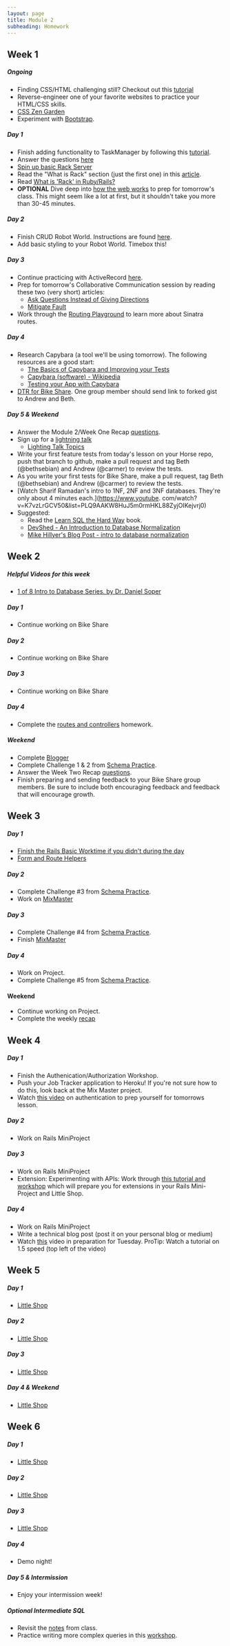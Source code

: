```yaml
---
layout: page
title: Module 2
subheading: Homework
---
```


## Week 1

##### Ongoing
  * Finding CSS/HTML challenging still? Checkout out this [tutorial](https://github.com/turingschool-examples/introductory-static-site)
  * Reverse-engineer one of your favorite websites to practice your HTML/CSS skills.
  * [CSS Zen Garden](http://www.csszengarden.com/)
  * Experiment with [Bootstrap](http://getbootstrap.com/).


##### Day 1
  * Finish adding functionality to TaskManager by following this [tutorial](https://gist.github.com/case-eee/06c54aae5b414dfc010f485827c9d1db).
  * Answer the questions [here](https://gist.github.com/case-eee/1f066fa3be100f8f18f4d31f521a3da4)
  * [Spin up basic Rack Server](./rack)
  * Read the "What is Rack" section (just the first one) in this [article](http://rubylearning.com/blog/2013/04/02/whats-rack/).
  * Read [What is 'Rack' in Ruby/Rails?](http://blog.gauravchande.com/what-is-rack-in-ruby-rails)
  * **OPTIONAL** Dive deep into [how the web works](https://gist.github.com/Carmer/1ac51aa7418c6bd4b1d19e22fa0e03a8) to prep for tomorrow's class. This might seem like a lot at first, but it shouldn't take you more than 30-45 minutes.


##### Day 2
  * Finish CRUD Robot World. Instructions are found [here](https://github.com/turingschool-examples/robot-world).
  * Add basic styling to your Robot World. Timebox this!

##### Day 3
  * Continue practicing with ActiveRecord [here](activerecord_and_database_practice).
  * Prep for tomorrow's Collaborative Communication session by reading these two (very short) articles:
    * [Ask Questions Instead of Giving Directions](resources/ask_questions.pdf)
    * [Mitigate Fault](resources/mitigate_fault.pdf)
  *  Work through the [Routing Playground](https://github.com/turingschool/routing_playground) to learn more about Sinatra routes.

##### Day 4
  * Research Capybara (a tool we'll be using tomorrow). The following resources are a good start:
    * [The Basics of Capybara and Improving your Tests](https://www.sitepoint.com/basics-capybara-improving-tests/)
    * [Capybara (software) - Wikipedia](https://en.wikipedia.org/wiki/Capybara_(software))
    * [Testing your App with Capybara](https://github.com/teamcapybara/capybara)
  * [DTR for Bike Share](https://gist.github.com/Carmer/85b9e0569af607d14f6e14b696b5e131). One group member should send link to forked gist to Andrew and Beth.

##### Day 5 & Weekend
  * Answer the Module 2/Week One Recap [questions](https://github.com/turingschool/checks-for-understanding/blob/master/module-2/backend/week_one.md).
  * Sign up for a [lightning talk](https://docs.google.com/spreadsheets/d/1841jEUkYOjujI12En_rLZ0OtWCnLcpNM0s077FE2Tso/edit#gid=0)
    * [Lighting Talk Topics](../lighting_talk_topic_ideas.md)
  * Write your first feature tests from today's lesson on your Horse repo, push that branch to github, make a pull request and tag Beth (@bethsebian) and Andrew (@carmer) to review the tests.
  * As you write your first tests for Bike Share, make a pull request, tag Beth (@bethsebian) and Andrew (@carmer) to review the tests.
  * [Watch Sharif Ramadan's intro to 1NF, 2NF and 3NF databases. They're only about 4 minutes each.](https://www.youtube. com/watch?v=K7vzLrGCV50&list=PLQ9AAKW8HuJ5m0rmHKL88ZyjOIKejvrj0)
  * Suggested:
    * Read the [Learn SQL the Hard Way](http://sql.learncodethehardway.org/book/) book.
    * [DevShed - An Introduction to Database Normalization](http://www.devshed.com/c/a/mysql/an-introduction-to-database-normalization/)
    * [Mike Hillyer's Blog Post - intro to database normalization](http://mikehillyer.com/articles/an-introduction-to-database-normalization/)

## Week 2

##### Helpful Videos for this week
 * [1 of 8 Intro to Database Series. by Dr. Daniel Soper](https://www.youtube.com/watch?v=4Z9KEBexzcM)

##### Day 1
  * Continue working on Bike Share

##### Day 2
  * Continue working on Bike Share

##### Day 3
  * Continue working on Bike Share

##### Day 4
  * Complete the [routes and controllers](https://github.com/turingschool/challenges/blob/master/routes_controllers_rails.markdown) homework.

##### Weekend
  * Complete [Blogger](../projects/blogger)
  * Complete Challenge 1 & 2 from [Schema Practice](https://gist.github.com/rwarbelow/80417edbcc42578cb56a).
  * Answer the Week Two Recap [questions](https://github.com/turingschool/checks-for-understanding/blob/master/module-2/backend/week_two.md).
  * Finish preparing and sending feedback to your Bike Share group members. Be sure to include both encouraging feedback and feedback that will encourage growth.

## Week 3

##### Day 1
  * [Finish the Rails Basic Worktime if you didn't during the day](https://github.com/turingschool/challenges/blob/master/models_databases_relationships_routes_controllers_oh_my.markdown)
  * [Form and Route Helpers](https://github.com/turingschool/challenges/blob/master/form_route_helpers_rails.markdown)

##### Day 2
  * Complete Challenge #3 from [Schema Practice](https://gist.github.com/rwarbelow/80417edbcc42578cb56a).
  * Work on [MixMaster](https://github.com/turingschool/lesson_plans/blob/master/ruby_02-web_applications_with_ruby/mix_master)

##### Day 3
  * Complete Challenge #4 from [Schema Practice](https://gist.github.com/rwarbelow/80417edbcc42578cb56a).
  * Finish [MixMaster](https://github.com/turingschool/lesson_plans/blob/master/ruby_02-web_applications_with_ruby/mix_master)

##### Day 4
  * Work on Project.
  * Complete Challenge #5 from [Schema Practice](https://gist.github.com/rwarbelow/80417edbcc42578cb56a).

#### Weekend
  * Continue working on Project.
  * Complete the weekly [recap](https://github.com/turingschool/checks-for-understanding/blob/master/module-2/backend/week_three.md)

## Week 4

##### Day 1

* Finish the Authenication/Authorization Workshop.
* Push your Job Tracker application to Heroku! If you're not sure how to do this, look back at the Mix Master project.
* Watch [this video](https://vimeo.com/134451454) on authentication to prep yourself for tomorrows lesson.

##### Day 2
* Work on Rails MiniProject

##### Day 3

* Work on Rails MiniProject
* Extension: Experimenting with APIs: Work through [this tutorial and workshop](https://github.com/turingschool/lesson_plans/blob/master/ruby_02-web_applications_with_ruby/outlines/exploring_apis.markdown) which will prepare you for extensions in your Rails Mini-Project and Little Shop.

##### Day 4
* Work on Rails MiniProject
* Write a technical blog post (post it on your personal blog or medium)
* Watch [this](https://vimeo.com/135210007) video in preparation for Tuesday. ProTip: Watch a tutorial on 1.5 speed (top left of the video)

## Week 5

##### Day 1
  * [Little Shop](https://github.com/turingschool/curriculum/blob/master/source/projects/little_shop.markdown)

##### Day 2
  * [Little Shop](https://github.com/turingschool/curriculum/blob/master/source/projects/little_shop.markdown)

##### Day 3
  * [Little Shop](https://github.com/turingschool/curriculum/blob/master/source/projects/little_shop.markdown)

##### Day 4 & Weekend
  * [Little Shop](https://github.com/turingschool/curriculum/blob/master/source/projects/little_shop.markdown)

## Week 6

##### Day 1
  * [Little Shop](https://github.com/turingschool/curriculum/blob/master/source/projects/little_shop.markdown)

##### Day 2
  * [Little Shop](https://github.com/turingschool/curriculum/blob/master/source/projects/little_shop.markdown)

##### Day 3
  * [Little Shop](https://github.com/turingschool/curriculum/blob/master/source/projects/little_shop.markdown)

##### Day 4
  * Demo night!

##### Day 5 & Intermission
  * Enjoy your intermission week!

##### Optional Intermediate SQL
  * Revisit the [notes](https://github.com/turingschool/lesson_plans/blob/master/ruby_03-professional_rails_applications/intermediate_sql.md) from class.
  * Practice writing more complex queries in this [workshop](https://gist.github.com/case-eee/5affe7fd452336cef2c88121e8d49f5d).
